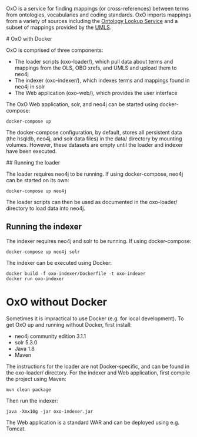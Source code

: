 OxO is a service for finding mappings (or cross-references) between terms from
ontologies, vocabularies and coding standards. OxO imports mappings from a
variety of sources including the [Ontology Lookup Service](https://www.ebi.ac.uk/ols/index) and a subset of
mappings provided by the [UMLS](https://www.nlm.nih.gov/research/umls/index.html).

# OxO with Docker

OxO is comprised of three components:

* The loader scripts (oxo-loader/), which pull data about terms and mappings from the OLS, OBO xrefs, and UMLS and upload them to neo4j
* The indexer (oxo-indexer/), which indexes terms and mappings found in neo4j in solr
* The Web application (oxo-web/), which provides the user interface

The OxO Web application, solr, and neo4j can be started using docker-compose:

    docker-compose up

The docker-compose configuration, by default, stores all persistent data (the hsqldb, neo4j, and solr data files) in the data/ directory by mounting volumes.  However, these datasets are empty until the loader and indexer have been executed.

## Running the loader

The loader requires neo4j to be running.  If using docker-compose, neo4j can be
started on its own:

    docker-compose up neo4j

The loader scripts can then be used as documented in the oxo-loader/ directory
to load data into neo4j.

## Running the indexer

The indexer requires neo4j and solr to be running.  If using docker-compose:

    docker-compose up neo4j solr

The indexer can be executed using Docker:

    docker build -f oxo-indexer/Dockerfile -t oxo-indexer
    docker run oxo-indexer


# OxO without Docker

Sometimes it is impractical to use Docker (e.g. for local development).  To get
OxO up and running without Docker, first install:

* neo4j community edition 3.1.1
* solr 5.3.0
* Java 1.8
* Maven

The instructions for the loader are not Docker-specific, and can be found in the
oxo-loader/ directory.  For the indexer and Web application, first compile the
project using Maven:

    mvn clean package

Then run the indexer:

    java -Xmx10g -jar oxo-indexer.jar

The Web application is a standard WAR and can be deployed using e.g. Tomcat.


